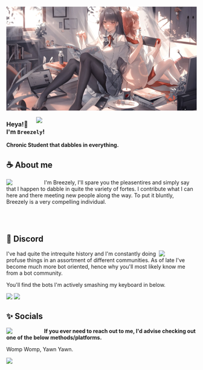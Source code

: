 <div align="center">
</div>

![Preview](./images/BreezelyIsHot.webp)

<a href="https://discord.com/users/766983509944172554"><img align="right" width="425" src="https://lanyard.kyrie25.me/api/766983509944172554?bg=0d1117&hideBadges=true&borderRadius=20px&idleMessage=Womp%20Womp,%20I'm%20either%20offline%20or%20doing%20something%20productive.%20(surprisingly)&useDisplayName=true?animationDuration=3s?waveColor=4f4a5e&waveSpotifyColor=4f4a5e&gradient=FFFFFF"></a>

### Heya!:wave: I'm **`Breezely`**!
**Chronic Student that dabbles in everything.** 

## **☕ About me**
<a href="https://github.com/LostBreezely"><img align="left" width="100" src="https://media.discordapp.net/attachments/1027288188017987674/1161871633481474129/RaidenEmoji.png?ex=6539e047&is=65276b47&hm=5c77c61791db31c1258319b4901a75fa3285190113d065beddc05b8af494651e&="></a>

I'm Breezely, I'll spare you the pleasentires and simply say that I happen to dabble in quite the variety of fortes. 
I contribute what I can here and there meeting new people along the way. To put it bluntly, Breezely is a very compelling individual.

<br><br>

## **🌸 Discord**
<a href="https://github.com/LostBreezely"><img align="right" width="100" src="https://media.discordapp.net/attachments/1027288188017987674/1161871642444697680/MikoEmoji.png?ex=6539e04a&is=65276b4a&hm=493793ced26af363921e24b05dd4f1f39fb8b0fb33ac1143539b971f099b3ba0&="></a>
I've had quite the intrequite history and I'm constantly doing profuse things in an assortment of different communities. As of late I've become much more bot oriented, hence why you'll most likely know me from a bot community.

You'll find the bots I'm actively smashing my keyboard in below.

[![](https://custom-icon-badges.demolab.com/badge/Trident-128bcd.svg?&style=for-the-badge&logo=tridentwhite)](https://tridentbot.xyz)
[![](https://custom-icon-badges.demolab.com/badge/Circle-5fbdec.svg?&style=for-the-badge&logo=circlewhite)](https://circlebot.xyz)

## **✨ Socials**
<a href="https://github.com/LostBreezely"><img align="left" width="100" src="https://media.discordapp.net/attachments/1027288188017987674/1161871652687187978/RaidenEmoji2.png?ex=6539e04c&is=65276b4c&hm=5d341888d8b08c77b0fa4f154e2b191c97296c86d785499be820e126f3762eba&=" /></a>
**If you ever need to reach out to me, I'd advise checking out one of the below methods/platforms.**

Womp Womp, Yawn Yawn.

[![](https://img.shields.io/badge/Discord-5865F2?style=for-the-badge&logo=discord&logoColor=FFFFFF)](https://discord.com/users/766983509944172554)
